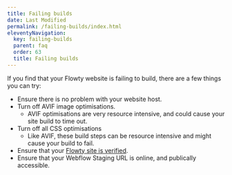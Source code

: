 ```yaml
---
title: Failing builds
date: Last Modified
permalink: /failing-builds/index.html
eleventyNavigation:
  key: failing-builds
  parent: faq
  order: 63
  title: Failing builds
---
```


If you find that your Flowty website is failing to build, there are a few things you can try:

- Ensure there is no problem with your website host.
- Turn off AVIF image optimisations.
    - AVIF optimisations are very resource intensive, and could cause your site build to time out.
- Turn off all CSS optimisations
    - Like AVIF, these build steps can be resource intensive and might cause your build to fail.
- Ensure that your [Flowty site is verified](/verify-site/).
- Ensure that your Webflow Staging URL is online, and publically accessible.